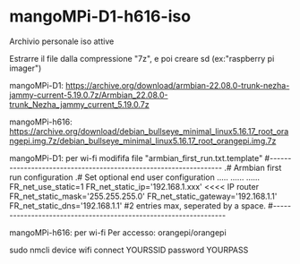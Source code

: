 # mangoMPi-D1-h616-iso
Archivio personale iso attive


Estrarre il file dalla compressione "7z", e poi creare sd  (ex:"raspberry pi imager")

mangoMPi-D1: https://archive.org/download/armbian-22.08.0-trunk-nezha-jammy-current-5.19.0.7z/Armbian_22.08.0-trunk_Nezha_jammy_current_5.19.0.7z

mangoMPi-h616: https://archive.org/download/debian_bullseye_minimal_linux5.16.17_root_orangepi.img.7z/debian_bullseye_minimal_linux5.16.17_root_orangepi.img.7z


mangoMPi-D1:  per  wi-fi modififa file "armbian_first_run.txt.template"
#-----------------------------------------------------------------
.# Armbian first run configuration
.# Set optional end user configuration
.....
......
......
FR_net_use_static=1
FR_net_static_ip='192.168.1.xxx'     <<<< IP router
FR_net_static_mask='255.255.255.0'
FR_net_static_gateway='192.168.1.1'
FR_net_static_dns='192.168.1.1' #2 entries max, seperated by a space.
#-----------------------------------------------------------------

mangoMPi-h616:  per wi-fi
Per accesso: orangepi/orangepi

sudo nmcli device wifi connect YOURSSID password YOURPASS

